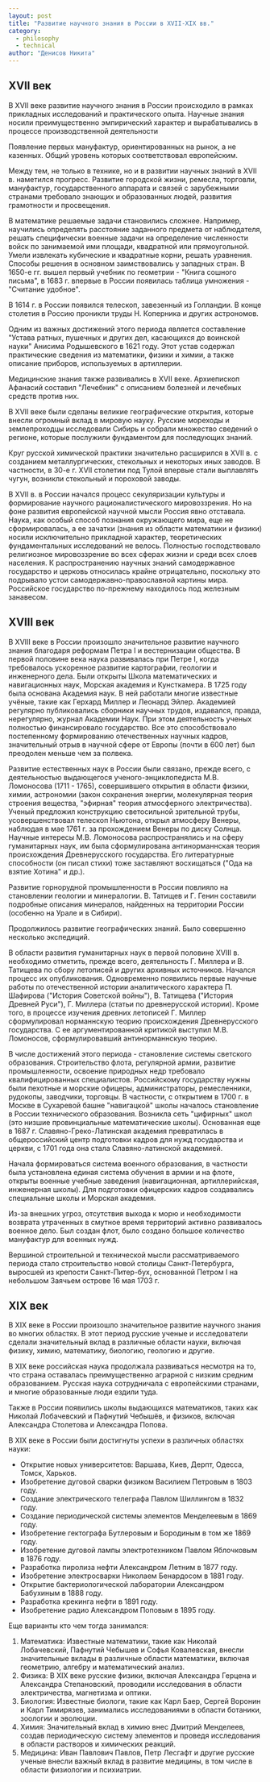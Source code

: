```yaml
---
layout: post
title: "Развитие научного знания в России в XVII-ХІХ вв."
category:
  - philosophy
  - technical
author: "Денисов Никита"
---
```


## XVII век
В XVII веке развитие научного знания в России происходило в рамках прикладных исследований и практического опыта. Научные знания носили преимущественно эмпирический характер и вырабатывались в процессе производственной деятельности

Появление первых мануфактур, ориентированных на рынок, а не казенных. Общий уровень которых соответствовал европейским.

Между тем, не только в технике, но и в развитии научных знаний в XVII в. наметился прогресс. Развитие городской жизни, ремесла, торговли, мануфактур, государственного аппарата и связей с зарубежными странами требовало знающих и образованных людей, развития грамотности и просвещения.

В математике решаемые задачи становились сложнее. Например, научились определять расстояние заданного предмета от наблюдателя, решать специфически военные задачи на определение численности войск по занимаемой ими площади, квадратной или прямоугольной. Умели извлекать кубические и квадратные корни, решать уравнения. Способы решения в основном заимствовались у западных стран. В 1650-е гг. вышел первый учебник по геометрии - "Книга сошного письма", в 1683 г. впервые в России появилась таблица умножения - "Считание удобное".

В 1614 г. в России появился телескоп, завезенный из Голландии. В конце столетия в Россию проникли труды Н. Коперника и других астрономов.

Одним из важных достижений этого периода является составление "Устава ратных, пушечных и других дел, касающихся до воинской науки" Анисима Родышевского в 1621 году. Этот устав содержал практические сведения из математики, физики и химии, а также описание приборов, используемых в артиллерии.

Медицинские знания также развивались в XVII веке. Архиепископ Афанасий составил "Лечебник" с описанием болезней и лечебных средств против них.

В XVII веке были сделаны великие географические открытия, которые внесли огромный вклад в мировую науку. Русские мореходы и землепроходцы исследовали Сибирь и собрали множество сведений о регионе, которые послужили фундаментом для последующих знаний.

Круг русской химической практики значительно расширился в XVII в. с созданием металлургических, стекольных и некоторых иных заводов. В частности, в 30-е г. XVII столетии под Тулой впервые стали выплавлять чугун, возникли стекольный и пороховой заводы.

В XVII в. в России начался процесс секуляризации культуры и формирование научного рационалистического мировоззрения. Но на фоне развития европейской научной мысли Россия явно отставала. Наука, как особый способ познания окружающего мира, еще не сформировалась, а ее зачатки (знания из области математики и физики) носили исключительно прикладной характер, теоретических фундаментальных исследований не велось. Полностью господствовало религиозное мировоззрение во всех сферах жизни и среди всех слоев населения. К распространению научных знаний самодержавное государство и церковь относилась крайне отрицательно, поскольку это подрывало устои самодержавно-православной картины мира. Российское государство по-прежнему находилось под железным занавесом.

## XVIII век
В XVIII веке в России произошло значительное развитие научного знания благодаря реформам Петра I и вестернизации общества. В первой половине века наука развивалась при Петре I, когда требовалось ускоренное развитие картографии, геологии и инженерного дела. Были открыты Школа математических и навигационных наук, Морская академия и Кунсткамера. В 1725 году была основана Академия наук. В ней работали многие известные учёные, такие как Герхард Миллер и Леонард Эйлер. Академией регулярно публиковались сборники научных трудов, издавался, правда, нерегулярно, журнал Академии Наук. При этом деятельность ученых полностью финансировало государство. Все это способствовало постепенному формированию отечественных научных кадров, значительный отрыв в научной сфере от Европы (почти в 600 лет) был преодолен меньше чем за полвека.

Развитие естественных наук в России были связано, прежде всего, с деятельностью выдающегося ученого-энциклопедиста М.В. Ломоносова (1711 - 1765), совершившего открытия в области физики, химии, астрономии (закон сохранения энергии, молекулярная теория строения вещества, "эфирная" теория атмосферного электричества). Ученый предложил конструкцию светосильной зрительной трубы, усовершенствовал телескоп Ньютона, открыл атмосферу Венеры, наблюдая в мае 1761 г. за прохождением Венеры по диску Солнца. Научные интересы М.В. Ломоносова распространялись и на сферу гуманитарных наук, им была сформулирована антинорманнская теория происхождения Древнерусского государства. Его литературные способности (он писал стихи) тоже заставляют восхищаться ("Ода на взятие Хотина" и др.).

Развитие горнорудной промышленности в России повлияло на становлении геологии и минералогии. В. Татищев и Г. Генин составили подробные описания минералов, найденных на территории России (особенно на Урале и в Сибири).

Продолжилось развитие географических знаний. Было совершенно несколько экспедиций.

В области развития гуманитарных наук в первой половине XVIII в. необходимо отметить, прежде всего, деятельность Г. Миллера и В. Татищева по сбору летописей и других архивных источников. Начался процесс их опубликования. Одновременно появились первые научные работы по отечественной истории аналитического характера П. Шафирова ("История Советской войны"), В. Татищева ("История Древней Руси"), Г. Миллера (статьи по древнерусской истории). Кроме того, в процессе изучения древних летописей Г. Миллер сформулировал норманнскую теорию происхождения Древнерусского государства. С ее аргументированной критикой выступил М.В. Ломоносов, сформулировавший антинорманнскую теорию.

В числе достижений этого периода - становление системы светского образования. Строительство флота, регулярной армии, развитие промышленности, освоение природных недр требовало квалифицированных специалистов. Российскому государству нужны были пехотные и морские офицеры, администраторы, ремесленники, рудокопы, заводчики, торговцы. В частности, с открытием в 1700 г. в Москве в Сухаревой башне "навигацкой" школы началось становление в России технического образования. Возникла сеть "цифирных" школ (это низшие провинциальные математические школы). Основанная еще в 1687 г. Славяно-Греко-Латинская академия превратилась в общероссийский центр подготовки кадров для нужд государства и церкви, с 1701 года она стала Славяно-латинской академией.

Начала формироваться система военного образования, в частности была установлена единая система обучения в армии и на флоте, открыты военные учебные заведения (навигационная, артиллерийская, инженерная школы). Для подготовки офицерских кадров создавались специальные школы и Морская академия.

Из-за внешних угроз, отсутствия выхода к морю и необходимости возврата утраченных в смутное время территорий активно развивалось военное дело. Был создан флот, было создано большое количество мануфактур для военных нужд.

Вершиной строительной и технической мысли рассматриваемого периода стало строительство новой столицы Санкт-Петербурга, выросшей из крепости Санкт-Питер-бух, основанной Петром I на небольшом Заячьем острове 16 мая 1703 г.

## XIX век
В XIX веке в России произошло значительное развитие научного знания во многих областях. В этот период русские ученые и исследователи сделали значительный вклад в различные области науки, включая физику, химию, математику, биологию, геологию и другие.

В XIX веке российская наука продолжала развиваться несмотря на то, что страна оставалась преимущественно аграрной с низким средним образованием. Русская наука сотрудничала с европейскими странами, и многие образованные люди ездили туда.

Также в России появились школы выдающихся математиков, таких как Николай Лобачевский и Пафнутий Чебышёв, и физиков, включая Александра Столетова и Александра Попова.

В XIX веке в России были достигнуты успехи в различных областях науки:
* Открытие новых университетов: Варшава, Киев, Дерпт, Одесса, Томск, Харьков.
* Изобретение дуговой сварки физиком Василием Петровым в 1803 году.
* Создание электрического телеграфа Павлом Шиллингом в 1832 году.
* Создание периодической системы элементов Менделеевым в 1869 году.
* Изобретение гектографа Бутлеровым и Бородиным в том же 1869 году.
* Изобретение дуговой лампы электротехником Павлом Яблочковым в 1876 году.
* Разработка пиролиза нефти Александром Летним в 1877 году.
* Изобретение электросварки Николаем Бенардосом в 1881 году.
* Открытие бактериологической лаборатории Александром Бабухиным в 1888 году.
* Разработка крекинга нефти в 1891 году.
* Изобретение радио Александром Поповым в 1895 году.

Еще варианты кто чем тогда занимался:
1. Математика: Известные математики, такие как Николай Лобачевский, Пафнутий Чебышев и Софья Ковалевская, внесли значительные вклады в различные области математики, включая геометрию, алгебру и математический анализ.
2. Физика: В XIX веке русские физики, включая Александра Герцена и Александра Степановский, проводили исследования в области электричества, магнетизма и оптики.
3. Биология: Известные биологи, такие как Карл Баер, Сергей Воронин и Карл Тимирязев, занимались исследованиями в области ботаники, зоологии и эволюции.
4. Химия: Значительный вклад в химию внес Дмитрий Менделеев, создав периодическую систему элементов и проведя исследования в области растворов и химических реакций.
5. Медицина: Иван Павлович Павлов, Петр Лесгафт и другие русские ученые внесли важный вклад в развитие медицины, в том числе в области физиологии и психиатрии.
